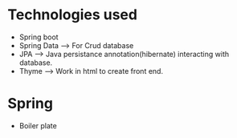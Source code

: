 # Technologies used
- Spring boot
- Spring Data --> For Crud database
- JPA --> Java persistance annotation(hibernate) interacting with database.
- Thyme --> Work in html to create front end.

# Spring
- Boiler plate